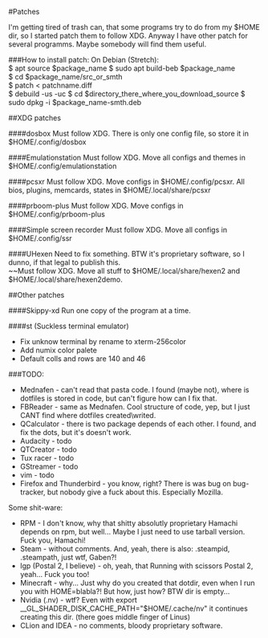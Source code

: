 #Patches

I'm getting tired of trash can, that some programs try to do from my $HOME dir, so I started patch them to follow XDG. Anyway I have other patch for several programms. Maybe somebody will find them useful.						

###How to install patch:
On Debian (Stretch):														
$ apt source $package_name
$ sudo apt build-beb $package_name			
$ cd $package_name/src_or_smth					
$ patch < patchname.diff								
$ debuild -us -uc
$ cd $directory_there_where_you_download_source	
$ sudo dpkg -i $package_name-smth.deb		

##XDG patches

####dosbox
Must follow XDG. There is only one config file, so store it in $HOME/.config/dosbox

####Emulationstation
Must follow XDG. Move all configs and themes in $HOME/.config/emulationstation

####pcsxr
Must follow XDG. Move configs in $HOME/.config/pcsxr. All bios, plugins, memcards, states in $HOME/.local/share/pcsxr

####prboom-plus
Must follow XDG. Move configs in $HOME/.config/prboom-plus

####Simple screen recorder
Must follow XDG. Move all configs in $HOME/.config/ssr

####UHexen
Need to fix something. BTW it's proprietary software, so I dunno, if that legal to publish this.												
~~Must follow XDG. Move all stuff to $HOME/.local/share/hexen2 and $HOME/.local/share/hexen2demo.

##Other patches

####Skippy-xd
Run one copy of the program at a time.

####st (Suckless terminal emulator)
- Fix unknow terminal by rename to xterm-256color		
- Add numix color palete									
- Default colls and rows are 140 and 46				

###TODO:
- Mednafen - can't read that pasta code. I found (maybe not), where is dotfiles is stored in code, but can't figure how can I fix that.
- FBReader - same as Mednafen. Cool structure of code, yep, but I just CANT find where dotfiles created\writed.
- QCalculator - there is two package depends of each other. I found, and fix the dots, but it's doesn't work.
- Audacity - todo
- QTCreator - todo
- Tux racer - todo
- GStreamer - todo
- vim - todo
- Firefox and Thunderbird - you know, right? There is was bug on bug-tracker, but nobody give a fuck about this. Especially Mozilla.		

Some shit-ware:
- RPM - I don't know, why that shitty absolutly proprietary Hamachi depends on rpm, but well... Maybe I just need to use tarball version. Fuck you, Hamachi!
- Steam - without comments. And, yeah, there is also: .steampid, .steampath, just wtf, Gaben?!
- lgp (Postal 2, I believe) - oh, yeah, that Running with scissors Postal 2, yeah... Fuck you too!
- Minecraft - why... Just why do you created that dotdir, even when I run you with HOME=blabla?! But how, just how? BTW dir is empty...
- Nvidia (.nv) - wtf? Even with export __GL_SHADER_DISK_CACHE_PATH="$HOME/.cache/nv" it continues creating this dir. (there goes middle finger of Linus)
- CLion and IDEA - no comments, bloody proprietary software.
